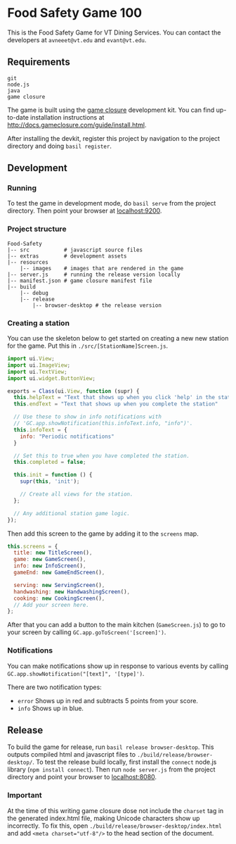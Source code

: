 Food Safety Game 100
====================

This is the Food Safety Game for VT Dining Services. You can contact the
developers at `avneeet@vt.edu` and `evant@vt.edu`.

Requirements
------------

    git
    node.js
    java
    game closure

The game is built using the [game closure](http://www.gameclosure.com/)
development kit. You can find up-to-date installation instructions at
<http://docs.gameclosure.com/guide/install.html>.

After installing the devkit, register this project by navigation to the project
directory and doing `basil register`.

Development
-----------
### Running
To test the game in development mode, do `basil serve` from the project
directory. Then point your browser at [localhost:9200](http://localhost:9200).

### Project structure

    Food-Safety
    |-- src           # javascript source files
    |-- extras        # development assets
    |-- resources
        |-- images    # images that are rendered in the game
    |-- server.js     # running the release version locally
    |-- manifest.json # game closure manifest file
    |-- build
        |-- debug
        |-- release
            |-- browser-desktop # the release version

### Creating a station
You can use the skeleton below to get started on creating a new new station for
the game. Put this in `./src/[StationName]Screen.js`.

```javascript
import ui.View;
import ui.ImageView;
import ui.TextView;
import ui.widget.ButtonView;

exports = Class(ui.View, function (supr) {
  this.helpText = "Text that shows up when you click 'help' in the status bar"
  this.endText = "Text that shows up when you complete the station"

  // Use these to show in info notifications with
  // 'GC.app.showNotification(this.infoText.info, "info")'.
  this.infoText = {
    info: "Periodic notifications"
  }

  // Set this to true when you have completed the station.
  this.completed = false;

  this.init = function () {
    supr(this, 'init');

    // Create all views for the station.
  };

  // Any additional station game logic.
});
```

Then add this screen to the game by adding it to the `screens` map.

```javascript
this.screens = {
  title: new TitleScreen(),
  game: new GameScreen(),
  info: new InfoScreen(),
  gameEnd: new GameEndScreen(),

  serving: new ServingScreen(),
  handwashing: new HandwashingScreen(),
  cooking: new CookingScreen(),
  // Add your screen here.
};
```

After that you can add a button to the main kitchen (`GameScreen.js`) to go to
your screen by calling `GC.app.goToScreen('[screen]')`.

### Notifications
You can make notifications show up in response to various events by calling
`GC.app.showNotification("[text]", '[type]')`. 

There are two notification types:

- `error` Shows up in red and subtracts 5 points from your score.
- `info`  Shows up in blue.

Release
-------
To build the game for release, run `basil release browser-desktop`. This outputs
compiled html and javascript files to `./build/release/browser-desktop/`. To
test the release build locally, first install the `connect` node.js library
(`npm install connect`). Then run `node server.js` from the project
directory and point your browser to [localhost:8080](http://localhost:8080).

### Important
At the time of this writing game closure dose not include the `charset` tag in
the generated index.html file, making Unicode characters show up incorrectly. To
fix this, open `./build/release/browser-desktop/index.html` and add 
`<meta charset="utf-8"/>` to the head section of the document.
